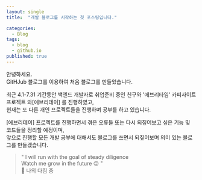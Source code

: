 ```yaml
---
layout: single
title:  "개발 블로그를 시작하는 첫 포스팅입니다."

categories:
  - Blog
tags:
  - blog
  - github.io
published: true
---
```


안녕하세요.
<br/>GitHJub 블로그를 이용하여 처음 블로그를 만들었습니다.

최근 4.1-7.31 기간동안 백엔드 개발자로 취업준비 중인 친구와 '에브리타임' 카피사이트 프로젝트 와[에브리데이] 를 진행하였고,
<br/>현재는 또 다른 개인 프로젝트들을 진행하며 공부를 하고 있습니다.

[에브리데이] 프로젝트를 진행하면서 겪은 오류들 또는 다시 되짚어보고 싶은 기능 및 코드들을 정리할 예정이며, 
<br/>앞으로 진행할 모든 개발 공부에 대해서도 블로그를 쓰면서 되짚어보며 의미 있는 블로그를 만들겠습니다.


> " I will run with the goal of steady diligence<br/>
Watch me grow in the future :stuck_out_tongue_winking_eye: "<br/>
:bookmark: 나의 다짐 중



